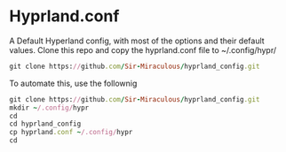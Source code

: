 # Hyprland.conf
A Default Hyperland config, with most of the options and their default values.
Clone this repo and copy the hyprland.conf file to ~/.config/hypr/



```ruby
git clone https://github.com/Sir-Miraculous/hyprland_config.git
```

To automate this, use the follownig
```ruby
git clone https://github.com/Sir-Miraculous/hyprland_config.git
mkdir ~/.config/hypr
cd
cd hyprland_config
cp hyprland.conf ~/.config/hypr
cd
```

